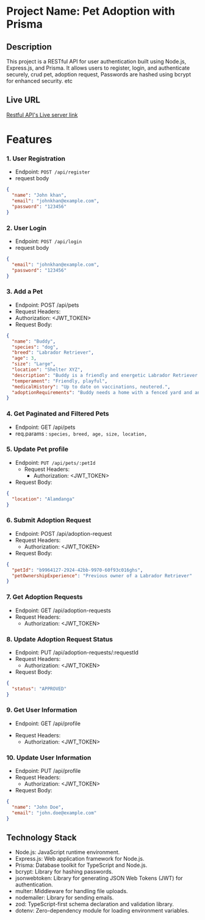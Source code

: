# Project Name: Pet Adoption with Prisma

## Description

This project is a RESTful API for user authentication built using Node.js, Express.js, and Prisma. It allows users to register, login, and authenticate securely, crud pet, adoption request, Passwords are hashed using bcrypt for enhanced security. etc

## Live URL

[Restful API's Live server link](https://pet-adaption-prisma8.vercel.app)

# Features

### 1. User Registration

- Endpoint: `POST /api/register`
- request body

```json
{
  "name": "John khan",
  "email": "johnkhan@example.com",
  "password": "123456"
}
```

### 2. User Login

- Endpoint: `POST /api/login`
- request body

```json
{
  "email": "johnkhan@example.com",
  "password": "123456"
}
```

### 3. Add a Pet

- Endpoint: POST /api/pets
- Request Headers:
- Authorization: <JWT_TOKEN>
- Request Body:

```json
{
  "name": "Buddy",
  "species": "dog",
  "breed": "Labrador Retriever",
  "age": 3,
  "size": "Large",
  "location": "Shelter XYZ",
  "description": "Buddy is a friendly and energetic Labrador Retriever. He loves playing fetch and going for long walks.",
  "temperament": "Friendly, playful",
  "medicalHistory": "Up to date on vaccinations, neutered.",
  "adoptionRequirements": "Buddy needs a home with a fenced yard and an active family."
}
```

### 4. Get Paginated and Filtered Pets

- Endpoint: GET /api/pets
- req.params : `species, breed, age, size, location,`

### 5. Update Pet profile

- Endpoint: `PUT /api/pets/:petId`
  - Request Headers:
    - Authorization: <JWT_TOKEN>
- Request Body:

```json
{
  "location": "Alamdanga"
}
```

### 6. Submit Adoption Request

- Endpoint: POST /api/adoption-request
- Request Headers:
  - Authorization: <JWT_TOKEN>
- Request Body:

```json
{
  "petId": "b9964127-2924-42bb-9970-60f93c016ghs",
  "petOwnershipExperience": "Previous owner of a Labrador Retriever"
}
```

### 7. Get Adoption Requests

- Endpoint: GET /api/adoption-requests
- Request Headers:
  - Authorization: <JWT_TOKEN>

### 8. Update Adoption Request Status

- Endpoint: PUT /api/adoption-requests/:requestId
- Request Headers:
  - Authorization: <JWT_TOKEN>
- Request Body:

```json
{
  "status": "APPROVED"
}
```

### 9. Get User Information

- Endpoint: GET /api/profile

* Request Headers:
  - Authorization: <JWT_TOKEN>

### 10. Update User Information

- Endpoint: PUT /api/profile
- Request Headers:
  - Authorization: <JWT_TOKEN>
- Request Body:

```json
{
  "name": "John Doe",
  "email": "john.doe@example.com"
}
```

## Technology Stack

- Node.js: JavaScript runtime environment.
- Express.js: Web application framework for Node.js.
- Prisma: Database toolkit for TypeScript and Node.js.
- bcrypt: Library for hashing passwords.
- jsonwebtoken: Library for generating JSON Web Tokens (JWT) for authentication.
- multer: Middleware for handling file uploads.
- nodemailer: Library for sending emails.
- zod: TypeScript-first schema declaration and validation library.
- dotenv: Zero-dependency module for loading environment variables.
